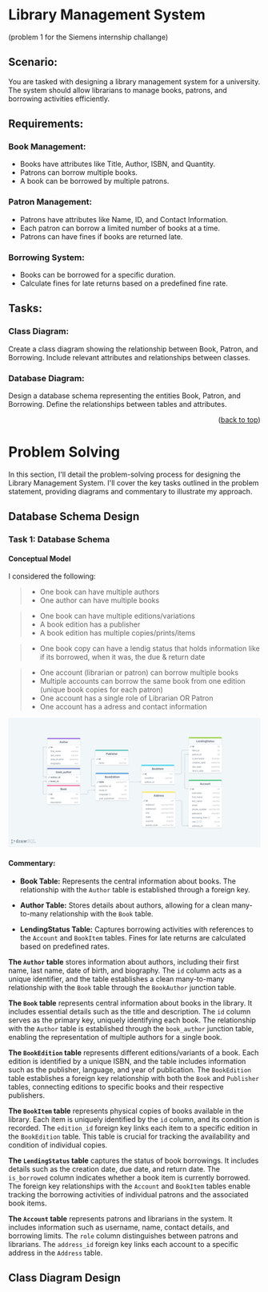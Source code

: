 <a name="readme-top"></a>

# Library Management System 
(problem 1 for the Siemens internship challange)

## Scenario:
  You are tasked with designing a library management system for a university. The system should allow
librarians to manage books, patrons, and borrowing activities efficiently.

## Requirements:
###  Book Management:
* Books have attributes like Title, Author, ISBN, and Quantity.
* Patrons can borrow multiple books.
* A book can be borrowed by multiple patrons.
###  Patron Management:
* Patrons have attributes like Name, ID, and Contact Information.
* Each patron can borrow a limited number of books at a time.
* Patrons can have fines if books are returned late.
###  Borrowing System:
* Books can be borrowed for a specific duration.
* Calculate fines for late returns based on a predefined fine rate.

## Tasks:
###  Class Diagram:
  Create a class diagram showing the relationship between Book, Patron, and Borrowing.
Include relevant attributes and relationships between classes.
###  Database Diagram:
  Design a database schema representing the entities Book, Patron, and Borrowing.
Define the relationships between tables and attributes.

<p align="right">(<a href="#readme-top">back to top</a>)</p>

# Problem Solving

In this section, I'll detail the problem-solving process for designing the Library Management System. I'll cover the key tasks outlined in the problem statement, providing diagrams and commentary to illustrate my approach.

## Database Schema Design

### Task 1: Database Schema

#### Conceptual Model 
I considered the following:
> - One book can have multiple authors
> - One author can have multiple books

> - One book can have multiple editions/variations
> - A book edition has a publisher
> - A book edition has multiple copies/prints/items

> - One book copy can have a lendig status that holds information like if its borrowed, when it was, the due & return date

> - One account (librarian or patron) can borrow multiple books
> - Multiple accounts can borrow the same book from one edition (unique book copies for each patron)
> - One account has a single role of Librarian OR Patron
> - One account has a adress and contact information

![Database Schema](assets/drawSQLdesign.png)

#### Commentary:

- **Book Table:** Represents the central information about books. The relationship with the `Author` table is established through a foreign key.

- **Author Table:** Stores details about authors, allowing for a clean many-to-many relationship with the `Book` table.

- **LendingStatus Table:** Captures borrowing activities with references to the `Account` and `BookItem` tables. Fines for late returns are calculated based on predefined rates.


**The `Author` table** stores information about authors, including their first name, last name, date of birth, and biography. The `id` column acts as a unique identifier, and the table establishes a clean many-to-many relationship with the `Book` table through the `BookAuthor` junction table.

**The `Book` table** represents central information about books in the library. It includes essential details such as the title and description. The `id` column serves as the primary key, uniquely identifying each book. The relationship with the `Author` table is established through the `book_author` junction table, enabling the representation of multiple authors for a single book.

**The `BookEdition` table** represents different editions/variants of a book. Each edition is identified by a unique ISBN, and the table includes information such as the publisher, language, and year of publication. The `BookEdition` table establishes a foreign key relationship with both the `Book` and `Publisher` tables, connecting editions to specific books and their respective publishers.

**The `BookItem` table** represents physical copies of books available in the library. Each item is uniquely identified by the `id` column, and its condition is recorded. The `edition_id` foreign key links each item to a specific edition in the `BookEdition` table. This table is crucial for tracking the availability and condition of individual copies.

**The `LendingStatus` table** captures the status of book borrowings. It includes details such as the creation date, due date, and return date. The `is_borrowed` column indicates whether a book item is currently borrowed. The foreign key relationships with the `Account` and `BookItem` tables enable tracking the borrowing activities of individual patrons and the associated book items.

**The `Account` table** represents patrons and librarians in the system. It includes information such as username, name, contact details, and borrowing limits. The `role` column distinguishes between patrons and librarians. The `address_id` foreign key links each account to a specific address in the `Address` table.


## Class Diagram Design

